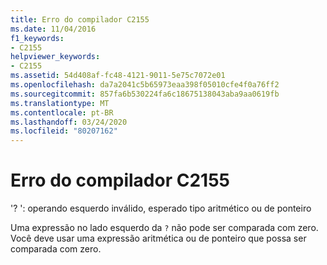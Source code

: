 ```yaml
---
title: Erro do compilador C2155
ms.date: 11/04/2016
f1_keywords:
- C2155
helpviewer_keywords:
- C2155
ms.assetid: 54d408af-fc48-4121-9011-5e75c7072e01
ms.openlocfilehash: da7a2041c5b65973eaa398f05010cfe4f0a76ff2
ms.sourcegitcommit: 857fa6b530224fa6c18675138043aba9aa0619fb
ms.translationtype: MT
ms.contentlocale: pt-BR
ms.lasthandoff: 03/24/2020
ms.locfileid: "80207162"
---
```

# <a name="compiler-error-c2155"></a>Erro do compilador C2155

'? ': operando esquerdo inválido, esperado tipo aritmético ou de ponteiro

Uma expressão no lado esquerdo da `?` não pode ser comparada com zero. Você deve usar uma expressão aritmética ou de ponteiro que possa ser comparada com zero.
